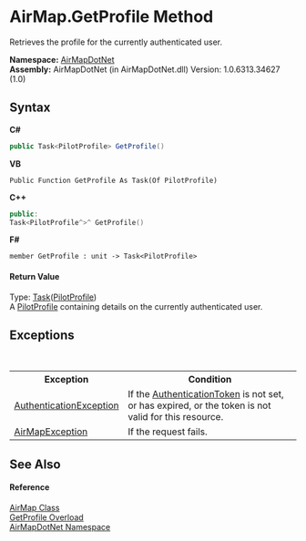 # AirMap.GetProfile Method 
 

Retrieves the profile for the currently authenticated user.

**Namespace:**&nbsp;<a href="N_AirMapDotNet">AirMapDotNet</a><br />**Assembly:**&nbsp;AirMapDotNet (in AirMapDotNet.dll) Version: 1.0.6313.34627 (1.0)

## Syntax

**C#**<br />
``` C#
public Task<PilotProfile> GetProfile()
```

**VB**<br />
``` VB
Public Function GetProfile As Task(Of PilotProfile)
```

**C++**<br />
``` C++
public:
Task<PilotProfile^>^ GetProfile()
```

**F#**<br />
``` F#
member GetProfile : unit -> Task<PilotProfile> 

```


#### Return Value
Type: <a href="http://msdn2.microsoft.com/en-us/library/dd321424" target="_blank">Task</a>(<a href="T_AirMapDotNet_Entities_PilotAPI_PilotProfile">PilotProfile</a>)<br />A <a href="T_AirMapDotNet_Entities_PilotAPI_PilotProfile">PilotProfile</a> containing details on the currently authenticated user.

## Exceptions
&nbsp;<table><tr><th>Exception</th><th>Condition</th></tr><tr><td><a href="T_AirMapDotNet_Authentication_AuthenticationException">AuthenticationException</a></td><td>If the <a href="P_AirMapDotNet_AirMap_AuthenticationToken">AuthenticationToken</a> is not set, or has expired, or the token is not valid for this resource.</td></tr><tr><td><a href="T_AirMapDotNet_AirMapException">AirMapException</a></td><td>If the request fails.</td></tr></table>

## See Also


#### Reference
<a href="T_AirMapDotNet_AirMap">AirMap Class</a><br /><a href="Overload_AirMapDotNet_AirMap_GetProfile">GetProfile Overload</a><br /><a href="N_AirMapDotNet">AirMapDotNet Namespace</a><br />